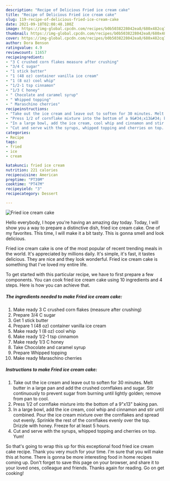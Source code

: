 ```yaml
---
description: "Recipe of Delicious Fried ice cream cake"
title: "Recipe of Delicious Fried ice cream cake"
slug: 119-recipe-of-delicious-fried-ice-cream-cake
date: 2021-09-18T02:08:48.100Z
image: https://img-global.cpcdn.com/recipes/b0b5038228042ea8/680x482cq70/fried-ice-cream-cake-recipe-main-photo.jpg
thumbnail: https://img-global.cpcdn.com/recipes/b0b5038228042ea8/680x482cq70/fried-ice-cream-cake-recipe-main-photo.jpg
cover: https://img-global.cpcdn.com/recipes/b0b5038228042ea8/680x482cq70/fried-ice-cream-cake-recipe-main-photo.jpg
author: Dora Benson
ratingvalue: 4.9
reviewcount: 11657
recipeingredient:
- "3 C crushed corn flakes measure after crushing"
- "3/4 C sugar"
- "1 stick butter"
- "1 (48 oz) container vanilla ice cream"
- "1 (8 oz) cool whip"
- "1/2-1 tsp cinnamon"
- "1/3 C honey"
- " Chocolate and caramel syrup"
- " Whipped topping"
- " Maraschino cherries"
recipeinstructions:
- "Take out the ice cream and leave out to soften for 30 minutes. Melt butter in a large pan and add the crushed cornflakes and sugar. Stir continuously to prevent sugar from burning until lightly golden; remove from pan to cool."
- "Press 1/2 of cornflake mixture into the bottom of a 9&#34;x13&#34; baking pan."
- "In a large bowl, add the ice cream, cool whip and cinnamon and stir until combined. Pour the ice cream mixture over the cornflakes and spread out evenly. Sprinkle the rest of the cornflakes evenly over the top. Drizzle with honey. Freeze for at least 5 hours."
- "Cut and serve with the syrups, whipped topping and cherries on top. Yum!"
categories:
- Recipe
tags:
- fried
- ice
- cream

katakunci: fried ice cream 
nutrition: 221 calories
recipecuisine: American
preptime: "PT39M"
cooktime: "PT47M"
recipeyield: "3"
recipecategory: Dessert

---
```



![Fried ice cream cake](https://img-global.cpcdn.com/recipes/b0b5038228042ea8/680x482cq70/fried-ice-cream-cake-recipe-main-photo.jpg)

Hello everybody, I hope you're having an amazing day today. Today, I will show you a way to prepare a distinctive dish, fried ice cream cake. One of my favorites. This time, I will make it a bit tasty. This is gonna smell and look delicious.

Fried ice cream cake is one of the most popular of recent trending meals in the world. It's appreciated by millions daily. It's simple, it's fast, it tastes delicious. They are nice and they look wonderful. Fried ice cream cake is something that I've loved my entire life.




To get started with this particular recipe, we have to first prepare a few components. You can cook fried ice cream cake using 10 ingredients and 4 steps. Here is how you can achieve that.

<!--inarticleads1-->

##### The ingredients needed to make Fried ice cream cake:

1. Make ready 3 C crushed corn flakes (measure after crushing)
1. Prepare 3/4 C sugar
1. Get 1 stick butter
1. Prepare 1 (48 oz) container vanilla ice cream
1. Make ready 1 (8 oz) cool whip
1. Make ready 1/2-1 tsp cinnamon
1. Make ready 1/3 C honey
1. Take  Chocolate and caramel syrup
1. Prepare  Whipped topping
1. Make ready  Maraschino cherries




<!--inarticleads2-->

##### Instructions to make Fried ice cream cake:

1. Take out the ice cream and leave out to soften for 30 minutes. Melt butter in a large pan and add the crushed cornflakes and sugar. Stir continuously to prevent sugar from burning until lightly golden; remove from pan to cool.
1. Press 1/2 of cornflake mixture into the bottom of a 9&#34;x13&#34; baking pan.
1. In a large bowl, add the ice cream, cool whip and cinnamon and stir until combined. Pour the ice cream mixture over the cornflakes and spread out evenly. Sprinkle the rest of the cornflakes evenly over the top. Drizzle with honey. Freeze for at least 5 hours.
1. Cut and serve with the syrups, whipped topping and cherries on top. Yum!




So that's going to wrap this up for this exceptional food fried ice cream cake recipe. Thank you very much for your time. I'm sure that you will make this at home. There is gonna be more interesting food in home recipes coming up. Don't forget to save this page on your browser, and share it to your loved ones, colleague and friends. Thanks again for reading. Go on get cooking!

